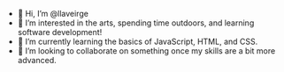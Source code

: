 - 👋 Hi, I’m @llaveirge
- 👀 I’m interested in the arts, spending time outdoors, and learning software development! 
- 🌱 I’m currently learning the basics of JavaScript, HTML, and CSS.
- 💞️ I’m looking to collaborate on something once my skills are a bit more advanced. 


<!---
LLaveirge/LLaveirge is a ✨ special ✨ repository because its `README.md` (this file) appears on your GitHub profile.
You can click the Preview link to take a look at your changes.
--->
